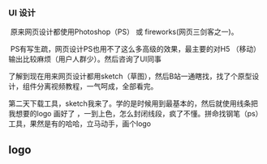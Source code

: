 ### UI 设计

​         原来网页设计都使用Photoshop（PS） 或 fireworks(网页三剑客之一)。

​         PS有写生疏，网页设计PS也用不了这么多高级的效果，最主要的对H5 （移动）输出比较麻烦（用户人群少）。然后咨询了UI同事

了解到现在用来网页设计都用sketch（草图），然后B站一通瞎找，找了个原型设计，组件分离视频教程，一气呵成，全部看完。

​		第二天下载工具，sketch我来了。学的是时候用到最基本的，然后就使用线条把我想要的logo 画好了 ，一到上色，怎么封闭线段，疯了不懂。拼命找钢笔（ps）工具，果然是有的哈哈，立马动手，画个logo

## logo



